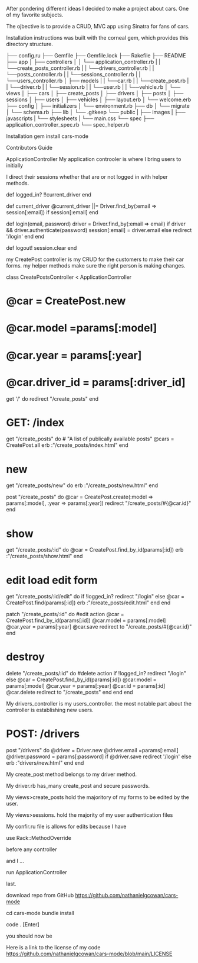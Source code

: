 

After pondering different ideas I decided to make a project about cars. One of my favorite subjects.

The ojbective is to provide a CRUD, MVC app using Sinatra for fans of cars.





Installation instructions was built with the corneal gem, which provides this directory structure.

├── config.ru
├── Gemfile
├── Gemfile.lock
├── Rakefile
├── README
├── app
│   ├── controllers
│   │   └── application_controller.rb
|   |   └──create_posts_controller.rb
|   |   └──drivers_controller.rb
|   |   └──posts_controller.rb
|   |   └──sessions_controller.rb
|   |   └──users_controller.rb
│   ├── models
|   |   └──car.rb
|   |   └──create_post.rb
|   |   └──driver.rb
|   |   └──session.rb
|   |   └──user.rb
|   |   └──vehicle.rb
│   └── views
│       ├── cars
│       ├── create_posts
│       ├── drivers
│       ├── posts
│       ├── sessions
│       ├── users
│       ├── vehicles
│       ├── layout.erb
│       └── welcome.erb
├── config
│   ├── initializers
│   └── environment.rb
├── db
│   └── migrate
│   └── schema.rb
├── lib
│   └── .gitkeep
└── public
|   ├── images
|   ├── javascripts
|   └── stylesheets
|       └── main.css
└── spec
    ├── application_controller_spec.rb
    └── spec_helper.rb

Installation
gem install cars-mode

Contributors Guide


ApplicationController
My application controoler is where I bring users to initially

I direct their sessions whether that are or not logged in with helper methods.



def logged_in?
    !!current_driver
end

def current_driver
    @current_driver ||= Driver.find_by(:email => session[:email]) if session[:email]
end

def login(email, password)
    driver = Driver.find_by(:email => email)
    if driver && driver.authenticate(password)
    session[:email] = driver.email
    else
    redirect '/login'
    end
end

def logout!
    session.clear
end


my CreatePost controller is my CRUD for the customers to make their car forms. my helper methods make sure the right person is making changes.

class CreatePostsController < ApplicationController
  # @car = CreatePost.new
  # @car.model =params[:model]
  # @car.year = params[:year]
  # @car.driver_id = params[:driver_id]

  get '/' do
    redirect "/create_posts"
  end

  # GET: /index
  get "/create_posts" do
    # "A list of publically available posts"
    @cars = CreatePost.all
    erb :"/create_posts/index.html"
  end

  # new
  get "/create_posts/new" do
      erb :"/create_posts/new.html"
  end

  post "/create_posts" do
      @car = CreatePost.create(:model => params[:model], :year => params[:year])
      redirect "/create_posts/#{@car.id}"
  end

  # show
  get "/create_posts/:id" do
    @car = CreatePost.find_by_id(params[:id])
    erb :"/create_posts/show.html"
  end

  # edit load edit form
  get "/create_posts/:id/edit" do
    if !logged_in?
      redirect "/login"
    else
      @car = CreatePost.find(params[:id])
      erb :"/create_posts/edit.html"
    end
  end

  patch "/create_posts/:id" do #edit action
    @car = CreatePost.find_by_id(params[:id])
    @car.model = params[:model]
    @car.year = params[:year]
    @car.save
    redirect to "/create_posts/#{@car.id}"
  end

  # destroy
  delete "/create_posts/:id" do #delete action
    if !logged_in?
      redirect "/login"
    else
      @car = CreatePost.find_by_id(params[:id])
      @car.model = params[:model]
      @car.year = params[:year]
      @car.id = params[:id]
      @car.delete
      redirect to "/create_posts"
    end
  end
end


My drivers_controller is my users_controller. the most notable part about the controller is establishing new users.

  # POST: /drivers
  post "/drivers" do
    @driver = Driver.new
    @driver.email =params[:email]
    @driver.password = params[:password]
    if @driver.save
      redirect '/login'
    else
      erb :"drivers/new.html"
    end
  end


My create_post method belongs to my driver method.

My driver.rb has_many create_post and secure passwords.

My views>create_posts hold the majoritory of my forms to be edited by the user.

My views>sessions. hold the majority of my user authentication files


My confir.ru file is allows for edits because I have 

use Rack::MethodOverride

before any controller

and I ...

run ApplicationController

last.

download repo from GitHub
https://github.com/nathanielgcowan/cars-mode

cd cars-mode
bundle install

code . [Enter]

you should now be 

Here is a link to the license of my code
https://github.com/nathanielgcowan/cars-mode/blob/main/LICENSE
